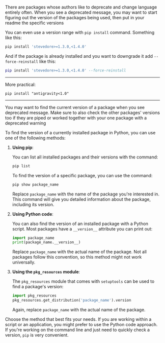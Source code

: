 
There are packages whose authors like to deprecate and change language entirely often. When you see a deprecated message, you may want to start figuring out the version of the packages being used, then put in your readme the specific versions

You can even use a version range with `pip install` command. Something like this:

```bash
pip install 'stevedore>=1.3.0,<1.4.0'
```

And if the package is already installed and you want to downgrade it add `--force-reinstall` like this:

```lua
pip install 'stevedore>=1.3.0,<1.4.0' --force-reinstall
```

---

More practical:
```
pip install "antigravity<1.0"
```

---

You may want to find the current version of a package when you see deprecated message. Make sure to also check the other packages' versions too if they are piped or worked together with your one package with a deprecated warning

To find the version of a currently installed package in Python, you can use one of the following methods:

1. **Using pip**:

   You can list all installed packages and their versions with the command:

   ```bash
   pip list
   ```

   To find the version of a specific package, you can use the command:

   ```bash
   pip show package_name
   ```

   Replace `package_name` with the name of the package you're interested in. This command will give you detailed information about the package, including its version.

2. **Using Python code**:

   You can also find the version of an installed package with a Python script. Most packages have a `__version__` attribute you can print out:

   ```python
   import package_name
   print(package_name.__version__)
   ```

   Replace `package_name` with the actual name of the package. Not all packages follow this convention, so this method might not work universally.

3. **Using the `pkg_resources` module**:

   The `pkg_resources` module that comes with `setuptools` can be used to find a package's version:

   ```python
   import pkg_resources
   pkg_resources.get_distribution('package_name').version
   ```

   Again, replace `package_name` with the actual name of the package.

Choose the method that best fits your needs. If you are working within a script or an application, you might prefer to use the Python code approach. If you're working on the command line and just need to quickly check a version, `pip` is very convenient.
